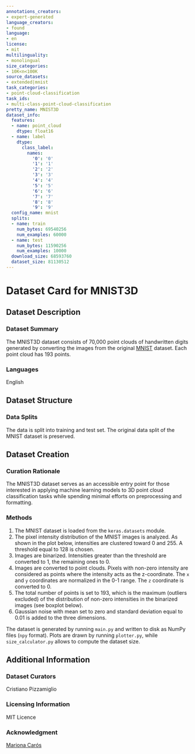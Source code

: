 ```yaml
---
annotations_creators:
- expert-generated
language_creators:
- found
language:
- en
license:
- mit
multilinguality:
- monolingual
size_categories:
- 10K<n<100K
source_datasets:
- extended|mnist
task_categories:
- point-cloud-classification
task_ids:
- multi-class-point-cloud-classification
pretty_name: MNIST3D
dataset_info:
  features:
  - name: point_cloud
    dtype: float16
  - name: label
    dtype:
      class_label:
        names:
          '0': '0'
          '1': '1'
          '2': '2'
          '3': '3'
          '4': '4'
          '5': '5'
          '6': '6'
          '7': '7'
          '8': '8'
          '9': '9'
  config_name: mnist
  splits:
  - name: train
    num_bytes: 69540256
    num_examples: 60000
  - name: test
    num_bytes: 11590256
    num_examples: 10000
  download_size: 68593760
  dataset_size: 81130512
---
```


# Dataset Card for MNIST3D

## Dataset Description

### Dataset Summary

The MNIST3D dataset consists of 70,000 point clouds of handwritten digits generated 
by converting the images from the original [MNIST](https://huggingface.co/datasets/mnist) dataset.
Each point cloud has 193 points.

### Languages

English

## Dataset Structure

### Data Splits

The data is split into training and test set. The original data split of the MNIST 
dataset is preserved.

## Dataset Creation

### Curation Rationale

The MNIST3D dataset serves as an accessible entry point for those interested in 
applying machine learning models to 3D point cloud classification tasks while spending 
minimal efforts on preprocessing and formatting.

### Methods

1. The MNIST dataset is loaded from the `keras.datasets` module.
2. The pixel intensity distribution of the MNIST images is analyzed. As shown in the 
   plot below, intensities are clustered toward 0 and 255. A threshold equal to 128 
   is chosen.
3. Images are binarized. Intensities greater than the threshold are converted to 1, 
   the remaining ones to 0.
4. Images are converted to point clouds. Pixels with non-zero intensity are 
   considered as points where the intensity acts as the z-coordinate. The `x` and 
   `y` coordinates are normalized in the 0-1 range. The `z` coordinate is converted 
   to 0.
5. The total number of points is set to 193, which is the maximum (outliers excluded)
   of the distribution of non-zero intensities in the binarized images (see boxplot 
   below).
6. Gaussian noise with mean set to zero and standard deviation equal to 0.01 is 
   added to the three dimensions.

The dataset is generated by running `main.py` and written to disk as NumPy files 
(`npy` format). Plots are drawn by running `plotter.py`, while `size_calculator.py` 
allows to compute the dataset size.

## Additional Information

### Dataset Curators

Cristiano Pizzamiglio

### Licensing Information

MIT Licence

### Acknowledgment 

[Mariona Carós](https://datascienceub.medium.com/pointnet-implementation-explained-visually-c7e300139698)
